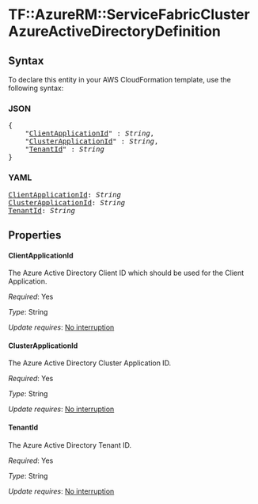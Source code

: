 # TF::AzureRM::ServiceFabricCluster AzureActiveDirectoryDefinition

## Syntax

To declare this entity in your AWS CloudFormation template, use the following syntax:

### JSON

<pre>
{
    "<a href="#clientapplicationid" title="ClientApplicationId">ClientApplicationId</a>" : <i>String</i>,
    "<a href="#clusterapplicationid" title="ClusterApplicationId">ClusterApplicationId</a>" : <i>String</i>,
    "<a href="#tenantid" title="TenantId">TenantId</a>" : <i>String</i>
}
</pre>

### YAML

<pre>
<a href="#clientapplicationid" title="ClientApplicationId">ClientApplicationId</a>: <i>String</i>
<a href="#clusterapplicationid" title="ClusterApplicationId">ClusterApplicationId</a>: <i>String</i>
<a href="#tenantid" title="TenantId">TenantId</a>: <i>String</i>
</pre>

## Properties

#### ClientApplicationId

The Azure Active Directory Client ID which should be used for the Client Application.

_Required_: Yes

_Type_: String

_Update requires_: [No interruption](https://docs.aws.amazon.com/AWSCloudFormation/latest/UserGuide/using-cfn-updating-stacks-update-behaviors.html#update-no-interrupt)

#### ClusterApplicationId

The Azure Active Directory Cluster Application ID.

_Required_: Yes

_Type_: String

_Update requires_: [No interruption](https://docs.aws.amazon.com/AWSCloudFormation/latest/UserGuide/using-cfn-updating-stacks-update-behaviors.html#update-no-interrupt)

#### TenantId

The Azure Active Directory Tenant ID.

_Required_: Yes

_Type_: String

_Update requires_: [No interruption](https://docs.aws.amazon.com/AWSCloudFormation/latest/UserGuide/using-cfn-updating-stacks-update-behaviors.html#update-no-interrupt)

